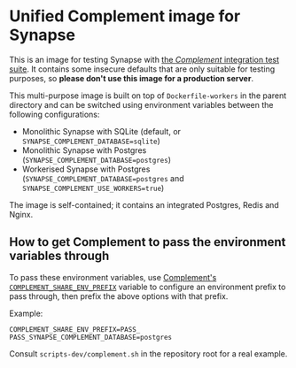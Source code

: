 # Unified Complement image for Synapse

This is an image for testing Synapse with [the *Complement* integration test suite][complement].
It contains some insecure defaults that are only suitable for testing purposes,
so **please don't use this image for a production server**.

This multi-purpose image is built on top of `Dockerfile-workers` in the parent directory
and can be switched using environment variables between the following configurations:

- Monolithic Synapse with SQLite (default, or `SYNAPSE_COMPLEMENT_DATABASE=sqlite`)
- Monolithic Synapse with Postgres (`SYNAPSE_COMPLEMENT_DATABASE=postgres`)
- Workerised Synapse with Postgres (`SYNAPSE_COMPLEMENT_DATABASE=postgres` and `SYNAPSE_COMPLEMENT_USE_WORKERS=true`)

The image is self-contained; it contains an integrated Postgres, Redis and Nginx.


## How to get Complement to pass the environment variables through

To pass these environment variables, use [Complement's `COMPLEMENT_SHARE_ENV_PREFIX`][complementEnv]
variable to configure an environment prefix to pass through, then prefix the above options
with that prefix.

Example:
```
COMPLEMENT_SHARE_ENV_PREFIX=PASS_ PASS_SYNAPSE_COMPLEMENT_DATABASE=postgres
```

Consult `scripts-dev/complement.sh` in the repository root for a real example.


[complement]: https://github.com/matrix-org/complement
[complementEnv]: https://github.com/matrix-org/complement/pull/382
